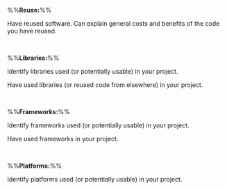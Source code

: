 %%**Reuse:**%%

<panel type="info" header="`W10.4a` Can explain software reuse :star::star::star:" no-close>
  <include src="../../book/reuse/introduction/what/full.md" />
<!-- TODO: add evidence -->
</panel>

<panel type="info" header="`W10.4b` Can explain the costs and benefits of reuse :star::star::star:" no-close>
  <include src="../../book/reuse/introduction/when/full.md" />
  <panel header=":dart: Evidence" expanded>

Have reused software. Can explain general costs and benefits of the code you have reused.

  </panel>
</panel>

<br>

%%**Libraries:**%%

<panel type="info" header="`W10.4c` Can explain software libraries :star::star::star:" no-close>
  <include src="../../book/reuse/libraries/what/full.md" />
  <panel header=":dart: Evidence" expanded>

Identify libraries used (or potentially usable) in your project.

  </panel>
</panel>

<panel type="info" header="`W10.4d` Can use software libraries :star::star::star:" no-close>
  <include src="../../book/reuse/libraries/how/full.md" />
  <panel header=":dart: Evidence" expanded>

Have used libraries (or reused code from elsewhere) in your project.

  </panel>
</panel>

<br>

%%**Frameworks:**%%

<panel type="info" header="`W10.4e` Can explain frameworks :star::star::star:" no-close>
  <include src="../../book/reuse/frameworks/what/full.md" />
  <panel header=":dart: Evidence" expanded>

Identify frameworks used (or potentially usable) in your project.

  </panel>
</panel>

<panel type="info" header="`W10.4f` Can differentiate between frameworks and libraries :star::star::star:" no-close>
  <include src="../../book/reuse/frameworks/frameworksVsLibraries/full.md" />
  <panel header=":dart: Evidence" expanded>

Have used frameworks in your project.

  </panel>
</panel>

<br>

%%**Platforms:**%%

<panel type="info" header="`W10.4g` Can explain platforms :star::star::star:" no-close>
  <include src="../../book/reuse/platforms/what/full.md" />
  <panel header=":dart: Evidence" expanded>

Identify platforms used (or potentially usable) in your project.

  </panel>
</panel>
